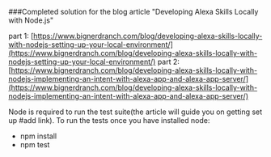 ###Completed solution for the blog article "Developing Alexa Skills Locally with Node.js"

part 1: [https://www.bignerdranch.com/blog/developing-alexa-skills-locally-with-nodejs-setting-up-your-local-environment/](https://www.bignerdranch.com/blog/developing-alexa-skills-locally-with-nodejs-setting-up-your-local-environment/)
part 2: [https://www.bignerdranch.com/blog/developing-alexa-skills-locally-with-nodejs-implementing-an-intent-with-alexa-app-and-alexa-app-server/](https://www.bignerdranch.com/blog/developing-alexa-skills-locally-with-nodejs-implementing-an-intent-with-alexa-app-and-alexa-app-server/)

Node is required to run the test suite(the article will guide you on getting set up #add link). 
To run the tests once you have installed node: 

  - npm install
  - npm test

